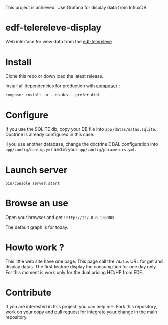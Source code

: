 This project is achieved. Use Grafana for display data from InfluxDB.

# edf-telereleve-display
Web interface for view data from the [edf-telereleve](https://github.com/Mactronique/edf-telereleve)

# Install

Clone this repo or down load the latest release.

Install all dependencies for production with [composer](http://getcomposer.org) :

```
composer install -o --no-dev --prefer-dist
```

# Configure

If you use the SQLITE db, copy your DB file into `app/datas/datas.sqlite`. Doctrine is already configured in this case.

Il you use another database, change the doctrine DBAL configuration into `app/config/config.yml` and in your `app/config/parameters.yml`.

# Launch server

```
bin/console server:start
```

# Browse an use

Open your browser and get : `http://127.0.0.1:8000`

The default graph is for today.

# Howto work ?

This little web site have one page. This page call the `/datas` URL for get and display datas.
The first feature display the consumption for one day only. For  this moment is work only for the dual pricing HC/HP from EDF.

# Contribute

If you are interested in this project, you can help me. Fork this repository, work on your copy and pull request for integrate your change in the main repository.

